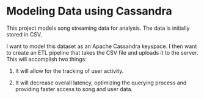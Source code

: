 # Modeling Data using Cassandra

This project models song streaming data for analysis. The data is initially stored in CSV. 

I want to model this dataset as an Apache Cassandra keyspace. I then want to create an ETL pipeline that takes the CSV file and uploads it to the server. This will accomplish two things:

1. It will allow for the tracking of user activity.

2. It will decrease overall latency, optimizing the querying process and providing faster access to song and user data.
